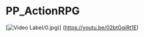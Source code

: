 # PP_ActionRPG

[![Video Label](http://img.youtube.com/vi/02btGqiRt1E)/0.jpg)]
(https://youtu.be/02btGqiRt1E)
